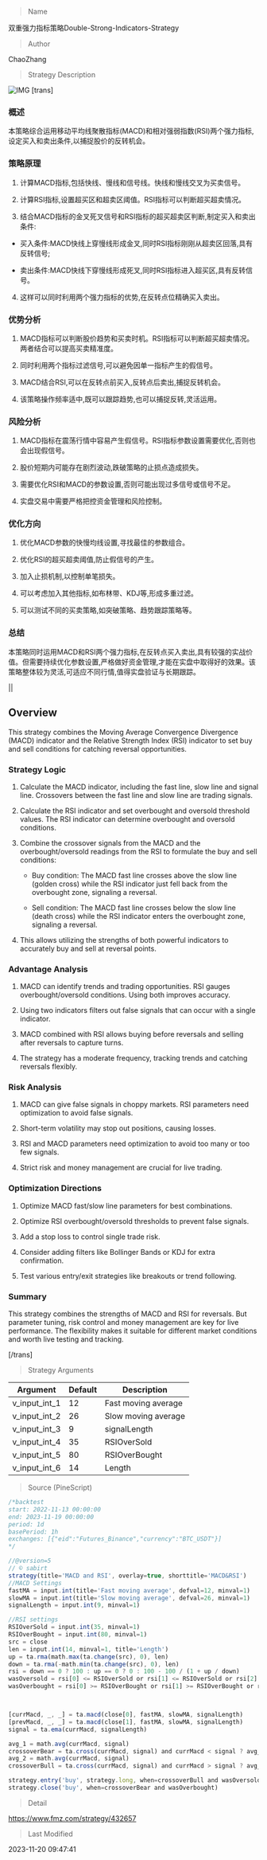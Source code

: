 
> Name

双重强力指标策略Double-Strong-Indicators-Strategy

> Author

ChaoZhang

> Strategy Description

![IMG](https://www.fmz.com/upload/asset/f34fda5b45509d9f7c.png)
[trans]

### 概述

本策略综合运用移动平均线聚散指标(MACD)和相对强弱指数(RSI)两个强力指标,设定买入和卖出条件,以捕捉股价的反转机会。

### 策略原理

1. 计算MACD指标,包括快线、慢线和信号线。快线和慢线交叉为买卖信号。

2. 计算RSI指标,设置超买区和超卖区阈值。RSI指标可以判断超买超卖情况。

3. 结合MACD指标的金叉死叉信号和RSI指标的超买超卖区判断,制定买入和卖出条件:

 - 买入条件:MACD快线上穿慢线形成金叉,同时RSI指标刚刚从超卖区回落,具有反转信号;

 - 卖出条件:MACD快线下穿慢线形成死叉,同时RSI指标进入超买区,具有反转信号。

4. 这样可以同时利用两个强力指标的优势,在反转点位精确买入卖出。

### 优势分析

1. MACD指标可以判断股价趋势和买卖时机。RSI指标可以判断超买超卖情况。两者结合可以提高买卖精准度。

2. 同时利用两个指标过滤信号,可以避免因单一指标产生的假信号。

3. MACD结合RSI,可以在反转点前买入,反转点后卖出,捕捉反转机会。

4. 该策略操作频率适中,既可以跟踪趋势,也可以捕捉反转,灵活运用。

### 风险分析

1. MACD指标在震荡行情中容易产生假信号。RSI指标参数设置需要优化,否则也会出现假信号。

2. 股价短期内可能存在剧烈波动,跌破策略的止损点造成损失。

3. 需要优化RSI和MACD的参数设置,否则可能出现过多信号或信号不足。

4. 实盘交易中需要严格把控资金管理和风险控制。

### 优化方向

1. 优化MACD参数的快慢均线设置,寻找最佳的参数组合。

2. 优化RSI的超买超卖阈值,防止假信号的产生。

3. 加入止损机制,以控制单笔损失。

4. 可以考虑加入其他指标,如布林带、KDJ等,形成多重过滤。

5. 可以测试不同的买卖策略,如突破策略、趋势跟踪策略等。

### 总结

本策略同时运用MACD和RSI两个强力指标,在反转点买入卖出,具有较强的实战价值。但需要持续优化参数设置,严格做好资金管理,才能在实盘中取得好的效果。该策略整体较为灵活,可适应不同行情,值得实盘验证与长期跟踪。

|| 

## Overview

This strategy combines the Moving Average Convergence Divergence (MACD) indicator and the Relative Strength Index (RSI) indicator to set buy and sell conditions for catching reversal opportunities.  

### Strategy Logic

1. Calculate the MACD indicator, including the fast line, slow line and signal line. Crossovers between the fast line and slow line are trading signals.

2. Calculate the RSI indicator and set overbought and oversold threshold values. The RSI indicator can determine overbought and oversold conditions.

3. Combine the crossover signals from the MACD and the overbought/oversold readings from the RSI to formulate the buy and sell conditions:

    - Buy condition: The MACD fast line crosses above the slow line (golden cross) while the RSI indicator just fell back from the overbought zone, signaling a reversal.

    - Sell condition: The MACD fast line crosses below the slow line (death cross) while the RSI indicator enters the overbought zone, signaling a reversal.
    
4. This allows utilizing the strengths of both powerful indicators to accurately buy and sell at reversal points.

### Advantage Analysis 

1. MACD can identify trends and trading opportunities. RSI gauges overbought/oversold conditions. Using both improves accuracy.

2. Using two indicators filters out false signals that can occur with a single indicator. 

3. MACD combined with RSI allows buying before reversals and selling after reversals to capture turns.

4. The strategy has a moderate frequency, tracking trends and catching reversals flexibly.

### Risk Analysis

1. MACD can give false signals in choppy markets. RSI parameters need optimization to avoid false signals.

2. Short-term volatility may stop out positions, causing losses.

3. RSI and MACD parameters need optimization to avoid too many or too few signals. 

4. Strict risk and money management are crucial for live trading.

### Optimization Directions

1. Optimize MACD fast/slow line parameters for best combinations.

2. Optimize RSI overbought/oversold thresholds to prevent false signals. 

3. Add a stop loss to control single trade risk.

4. Consider adding filters like Bollinger Bands or KDJ for extra confirmation.

5. Test various entry/exit strategies like breakouts or trend following.

### Summary

This strategy combines the strengths of MACD and RSI for reversals. But parameter tuning, risk control and money management are key for live performance. The flexibility makes it suitable for different market conditions and worth live testing and tracking.

[/trans]

> Strategy Arguments



|Argument|Default|Description|
|----|----|----|
|v_input_int_1|12|Fast moving average|
|v_input_int_2|26|Slow moving average|
|v_input_int_3|9|signalLength|
|v_input_int_4|35|RSIOverSold|
|v_input_int_5|80|RSIOverBought|
|v_input_int_6|14|Length|


> Source (PineScript)

``` javascript
/*backtest
start: 2022-11-13 00:00:00
end: 2023-11-19 00:00:00
period: 1d
basePeriod: 1h
exchanges: [{"eid":"Futures_Binance","currency":"BTC_USDT"}]
*/

//@version=5
// © sabirt
strategy(title='MACD and RSI', overlay=true, shorttitle='MACD&RSI')
//MACD Settings
fastMA = input.int(title='Fast moving average', defval=12, minval=1)
slowMA = input.int(title='Slow moving average', defval=26, minval=1)
signalLength = input.int(9, minval=1)

//RSI settings
RSIOverSold = input.int(35, minval=1)
RSIOverBought = input.int(80, minval=1)
src = close
len = input.int(14, minval=1, title='Length')
up = ta.rma(math.max(ta.change(src), 0), len)
down = ta.rma(-math.min(ta.change(src), 0), len)
rsi = down == 0 ? 100 : up == 0 ? 0 : 100 - 100 / (1 + up / down)
wasOversold = rsi[0] <= RSIOverSold or rsi[1] <= RSIOverSold or rsi[2] <= RSIOverSold or rsi[3] <= RSIOverSold or rsi[4] <= RSIOverSold or rsi[5] <= RSIOverSold
wasOverbought = rsi[0] >= RSIOverBought or rsi[1] >= RSIOverBought or rsi[2] >= RSIOverBought or rsi[3] >= RSIOverBought or rsi[4] >= RSIOverBought or rsi[5] >= RSIOverBought



[currMacd, _, _] = ta.macd(close[0], fastMA, slowMA, signalLength)
[prevMacd, _, _] = ta.macd(close[1], fastMA, slowMA, signalLength)
signal = ta.ema(currMacd, signalLength)

avg_1 = math.avg(currMacd, signal)
crossoverBear = ta.cross(currMacd, signal) and currMacd < signal ? avg_1 : na
avg_2 = math.avg(currMacd, signal)
crossoverBull = ta.cross(currMacd, signal) and currMacd > signal ? avg_2 : na

strategy.entry('buy', strategy.long, when=crossoverBull and wasOversold)
strategy.close('buy', when=crossoverBear and wasOverbought)


```

> Detail

https://www.fmz.com/strategy/432657

> Last Modified

2023-11-20 09:47:41
